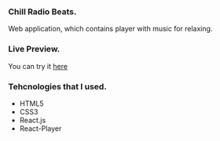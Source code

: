 ### Chill Radio Beats.
Web application, which contains player with music for relaxing.
### Live Preview.
You can try it [here](https://razordandelion-jahee4--67737895221233.stormkit.dev)
### Tehcnologies that I used.
  - HTML5
  - CSS3
  - React.js
  - React-Player
